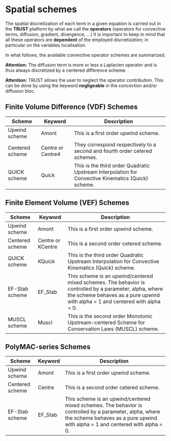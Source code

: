 # Spatial schemes

The spatial discretization of each term in a given equation is carried out in the **TRUST** platform by what we call the **operators** (operators for convective terms, diffusion, gradient, divergence, ...) It is important to keep in mind that all these operators are **dependent** of the employed discretization; in particular on the variables localisation.


In what follows, the available convective operator schemes are summarized.

**Attention:** The diffusion term is more or less a Laplacien operator and is thus always discretized by a centered difference scheme.

**Attention:** TRUST allows the user to neglect the operator contribution. This can be done by using the keyword **negligeable** in the concevtion and/or diffusion bloc.


## Finite Volume Difference (VDF) Schemes

| Scheme | Keyword | Description |
|--------|-----------|-------------|
| Upwind scheme | Amont | This is a first order upwind scheme. |
| Centered scheme | Centre or Centre4 | They correspond respectively to a second and fourth order cetered schemes. |
| QUICK scheme | Quick | This is the third order Quadratic Upstream Interpolation for Convective Kinematics (Quick) scheme. |

## Finite Element Volume (VEF) Schemes

| Scheme | Keyword | Description |
|--------|-----------|-------------|
| Upwind scheme | Amont | This is a first order upwind scheme. |
| Centered scheme | Centre or KCentre | This is a second order cetered scheme. |
| QUICK scheme | KQuick | This is the third order Quadratic Upstream Interpolation for Convective Kinematics (Quick) scheme. |
| EF-Stab scheme | EF_Stab | This scheme is an upwind/centered mixed schemes. The behavior is controlled by a parameter, alpha, where the scheme behaves as a pure upwind with alpha = 1 and centered with alpha = 0. |
| MUSCL scheme | Muscl | This is the second order Monotonic Upstream-centered Scheme for Conservation Laws (MUSCL) scheme. |

## PolyMAC-series Schemes

| Scheme | Keyword | Description |
|--------|-----------|-------------|
| Upwind scheme | Amont | This is a first order upwind scheme. |
| Centered scheme | Centre | This is a second order cetered scheme. |
| EF-Stab scheme | EF_Stab | This scheme is an upwind/centered mixed schemes. The behavior is controlled by a parameter, alpha, where the scheme behaves as a pure upwind with alpha = 1 and centered with alpha = 0. |